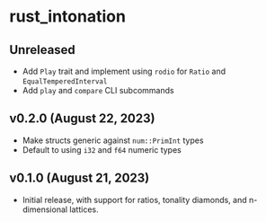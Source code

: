 # rust_intonation

## Unreleased

* Add `Play` trait and implement using `rodio` for `Ratio` and `EqualTemperedInterval`
* Add `play` and `compare` CLI subcommands

## v0.2.0 (August 22, 2023)

* Make structs generic against `num::PrimInt` types
* Default to using `i32` and `f64` numeric types

## v0.1.0 (August 21, 2023)

* Initial release, with support for ratios, tonality diamonds, and n-dimensional lattices.
